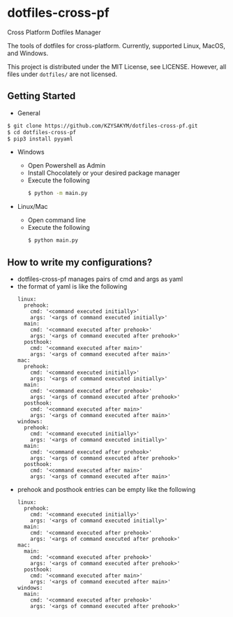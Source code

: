 # dotfiles-cross-pf

Cross Platform Dotfiles Manager

The tools of dotfiles for cross-platform.
Currently, supported Linux, MacOS, and Windows.

This project is distributed under the MIT License, see LICENSE.
However, all files under `dotfiles/` are not licensed.

## Getting Started

- General

```sh
$ git clone https://github.com/KZYSAKYM/dotfiles-cross-pf.git
$ cd dotfiles-cross-pf
$ pip3 install pyyaml
```

- Windows
  - Open Powershell as Admin
  - Install Chocolately or your desired package manager
  - Execute the following
    ```sh
    $ python -m main.py
    ```

- Linux/Mac
  - Open command line
  - Execute the following
    ```sh
    $ python main.py
    ```

## How to write my configurations?

- dotfiles-cross-pf manages pairs of cmd and args as yaml
- the format of yaml is like the following
  ```
  linux:
    prehook:
      cmd: '<command executed initially>'
      args: '<args of command executed initially>'
    main:
      cmd: '<command executed after prehook>'
      args: '<args of command executed after prehook>'
    posthook:
      cmd: '<command executed after main>'
      args: '<args of command executed after main>'
  mac:
    prehook:
      cmd: '<command executed initially>'
      args: '<args of command executed initially>'
    main:
      cmd: '<command executed after prehook>'
      args: '<args of command executed after prehook>'
    posthook:
      cmd: '<command executed after main>'
      args: '<args of command executed after main>'
  windows:
    prehook:
      cmd: '<command executed initially>'
      args: '<args of command executed initially>'
    main:
      cmd: '<command executed after prehook>'
      args: '<args of command executed after prehook>'
    posthook:
      cmd: '<command executed after main>'
      args: '<args of command executed after main>'
  ```
- prehook and posthook entries can be empty like the following
  ```
  linux:
    prehook:
      cmd: '<command executed initially>'
      args: '<args of command executed initially>'
    main:
      cmd: '<command executed after prehook>'
      args: '<args of command executed after prehook>'
  mac:
    main:
      cmd: '<command executed after prehook>'
      args: '<args of command executed after prehook>'
    posthook:
      cmd: '<command executed after main>'
      args: '<args of command executed after main>'
  windows:
    main:
      cmd: '<command executed after prehook>'
      args: '<args of command executed after prehook>'
  ```
